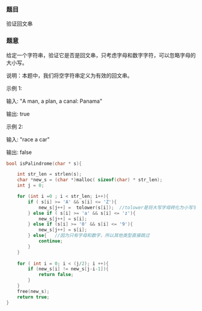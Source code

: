 ### 题目
验证回文串

### 题意
给定一个字符串，验证它是否是回文串，只考虑字母和数字字符，可以忽略字母的大小写。

说明：本题中，我们将空字符串定义为有效的回文串。

示例 1:

输入: "A man, a plan, a canal: Panama"

输出: true

示例 2:

输入: "race a car"

输出: false

~~~ c
bool isPalindrome(char * s){

    int str_len = strlen(s);
    char *new_s = (char *)malloc( sizeof(char) * str_len);
    int j = 0;

    for (int i =0 ; i < str_len; i++){
        if ( s[i] >= 'A' && s[i] <= 'Z'){
            new_s[j++] =  tolower(s[i]);  //tolower是将大写字母转化为小写字母，因为这里不分大小写；
        } else if ( s[i] >= 'a' && s[i] <= 'z'){
            new_s[j++] = s[i];
        } else if (s[i] >= '0' && s[i] <= '9'){
            new_s[j++] = s[i];
        } else{   //因为只有字母和数字，所以其他类型直接跳过
            continue;
        }
    }
    
    for ( int i = 0; i < (j/2); i ++){
        if (new_s[i] != new_s[j-i-1]){
            return false;
        }
    }
    free(new_s);
    return true;
}
~~~
